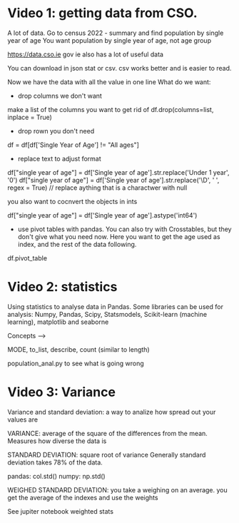 # Video 1: getting data from CSO. 

A lot of data. Go to census 2022 - summary and find population by single year of age 
You want population by single year of age, not age group 

https://data.cso.ie 
gov ie also has a lot of useful data 

You can download in json stat or csv. csv works better and is easier to read. 


Now we have the data with all the value in one line 
What do we want: 

- drop columns we don't want

make a list of the columns you want to get rid of 
df.drop(columns=list, inplace = True)

- drop rown you don't need 

df = df[df['Single Year of Age'] != "All ages"]


- replace text to adjust format 

df["single year of age"] = df['Single year of age'].str.replace('Under 1 year', '0')
df["single year of age"] = df['Single year of age'].str.replace('\D', ' ', regex = True)  // replace aything that is a charactwer with null 

you also want to cocnvert the objects in ints 

df["single year of age"] = df['Single year of age'].astype('int64')


- use pivot tables with pandas. You can also try with Crosstables, but they don't give what you need now. 
Here you want to get the age used as index, and the rest of the data following. 

df.pivot_table 



# Video 2: statistics 

Using statistics to analyse data in Pandas. 
Some libraries can be used for analysis: Numpy, Pandas, Scipy, Statsmodels, Scikit-learn (machine learning), matplotlib and seaborne 

Concepts --> 


MODE, to_list, describe, count (similar to length)


population_anal.py to see what is going wrong 


# Video 3: Variance

Variance and standard deviation: a way to analize how spread out your values are 

VARIANCE: average of the square of the differences from the mean. Measures how diverse the data is 

STANDARD DEVIATION: square root of variance 
Generally standard deviation takes 78% of the data. 

pandas: col.std() 
numpy: np.std()

WEIGHED STANDARD DEVIATION: you take a weighing on an average. 
you get the average of the indexes and use the weights 

See jupiter notebook weighted stats 
